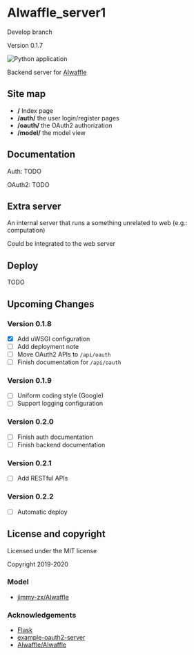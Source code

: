 # AIwaffle_server1

Develop branch

Version 0.1.7

![Python application](https://github.com/AIwaffle/AIwaffle_Server1/workflows/Python%20application/badge.svg?branch=dev)

Backend server for [AIwaffle](https://github.com/AIwaffle)


## Site map

 - **/** Index page
 - **/auth/** the user login/register pages
 - **/oauth/** the OAuth2 authorization
 - **/model/** the model view
 
## Documentation

Auth: TODO

OAuth2: TODO

 
## Extra server

An internal server that runs a something unrelated to web (e.g.: computation)

Could be integrated to the web server

## Deploy
TODO

## Upcoming Changes

### Version 0.1.8

 - [x] Add uWSGI configuration
 - [ ] Add deployment note
 - [ ] Move OAuth2 APIs to ```/api/oauth```
 - [ ] Finish documentation for ```/api/oauth```

### Version 0.1.9

 - [ ] Uniform coding style (Google)
 - [ ] Support logging configuration
 
### Version 0.2.0

 - [ ] Finish auth documentation
 - [ ] Finish backend documentation
 
### Version 0.2.1

 - [ ] Add RESTful APIs

### Version 0.2.2

 - [ ] Automatic deploy
 
## License and copyright

Licensed under the MIT license

Copyright 2019-2020

### Model

 - [jimmy-zx/AIwaffle](https://github.com/jimmy-zx/AIwaffle)


### Acknowledgements

 - [Flask](https://github.com/pallets/flask)
 - [example-oauth2-server](https://github.com/authlib/example-oauth2-server)
 - [AIwaffle/AIwaffle](https://github.com/AIwaffle/AIwaffle)
